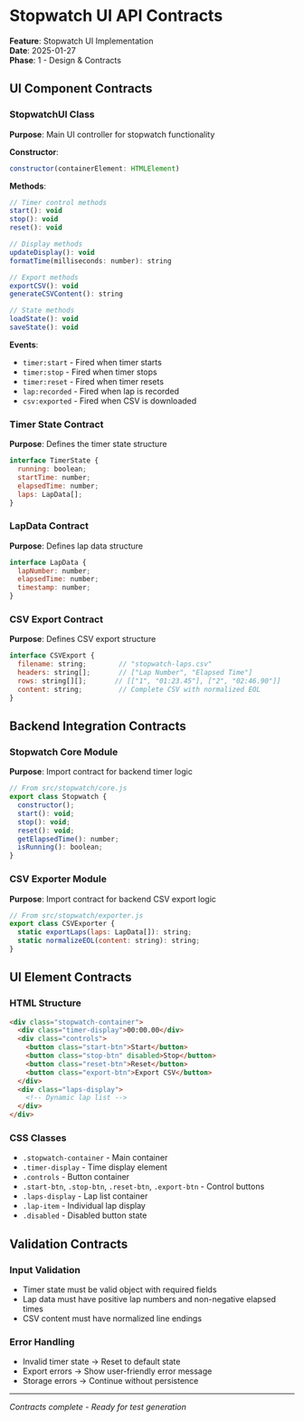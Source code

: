 # Stopwatch UI API Contracts

**Feature**: Stopwatch UI Implementation  
**Date**: 2025-01-27  
**Phase**: 1 - Design & Contracts

## UI Component Contracts

### StopwatchUI Class
**Purpose**: Main UI controller for stopwatch functionality

**Constructor**:
```javascript
constructor(containerElement: HTMLElement)
```

**Methods**:
```javascript
// Timer control methods
start(): void
stop(): void  
reset(): void

// Display methods
updateDisplay(): void
formatTime(milliseconds: number): string

// Export methods
exportCSV(): void
generateCSVContent(): string

// State methods
loadState(): void
saveState(): void
```

**Events**:
- `timer:start` - Fired when timer starts
- `timer:stop` - Fired when timer stops  
- `timer:reset` - Fired when timer resets
- `lap:recorded` - Fired when lap is recorded
- `csv:exported` - Fired when CSV is downloaded

### Timer State Contract
**Purpose**: Defines the timer state structure

```javascript
interface TimerState {
  running: boolean;
  startTime: number;
  elapsedTime: number;
  laps: LapData[];
}
```

### LapData Contract
**Purpose**: Defines lap data structure

```javascript
interface LapData {
  lapNumber: number;
  elapsedTime: number;
  timestamp: number;
}
```

### CSV Export Contract
**Purpose**: Defines CSV export structure

```javascript
interface CSVExport {
  filename: string;        // "stopwatch-laps.csv"
  headers: string[];       // ["Lap Number", "Elapsed Time"]
  rows: string[][];       // [["1", "01:23.45"], ["2", "02:46.90"]]
  content: string;         // Complete CSV with normalized EOL
}
```

## Backend Integration Contracts

### Stopwatch Core Module
**Purpose**: Import contract for backend timer logic

```javascript
// From src/stopwatch/core.js
export class Stopwatch {
  constructor();
  start(): void;
  stop(): void;
  reset(): void;
  getElapsedTime(): number;
  isRunning(): boolean;
}
```

### CSV Exporter Module  
**Purpose**: Import contract for backend CSV export logic

```javascript
// From src/stopwatch/exporter.js
export class CSVExporter {
  static exportLaps(laps: LapData[]): string;
  static normalizeEOL(content: string): string;
}
```

## UI Element Contracts

### HTML Structure
```html
<div class="stopwatch-container">
  <div class="timer-display">00:00.00</div>
  <div class="controls">
    <button class="start-btn">Start</button>
    <button class="stop-btn" disabled>Stop</button>
    <button class="reset-btn">Reset</button>
    <button class="export-btn">Export CSV</button>
  </div>
  <div class="laps-display">
    <!-- Dynamic lap list -->
  </div>
</div>
```

### CSS Classes
- `.stopwatch-container` - Main container
- `.timer-display` - Time display element
- `.controls` - Button container
- `.start-btn`, `.stop-btn`, `.reset-btn`, `.export-btn` - Control buttons
- `.laps-display` - Lap list container
- `.lap-item` - Individual lap display
- `.disabled` - Disabled button state

## Validation Contracts

### Input Validation
- Timer state must be valid object with required fields
- Lap data must have positive lap numbers and non-negative elapsed times
- CSV content must have normalized line endings

### Error Handling
- Invalid timer state → Reset to default state
- Export errors → Show user-friendly error message
- Storage errors → Continue without persistence

---
*Contracts complete - Ready for test generation*
